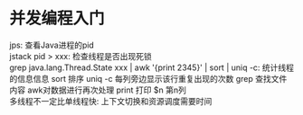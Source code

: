 # 并发编程入门
jps: 查看Java进程的pid  
jstack pid > xxx: 检查线程是否出现死锁  
grep java.lang.Thread.State xxx | awk '{print $2$3$4$5}'
| sort | uniq -c: 统计线程的信息信息 sort 排序 uniq -c 每列旁边显示该行重复出现的次数 grep 查找文件内容 awk对数据进行再次处理 print 打印 $n 第n列  
多线程不一定比单线程快: 上下文切换和资源调度需要时间
